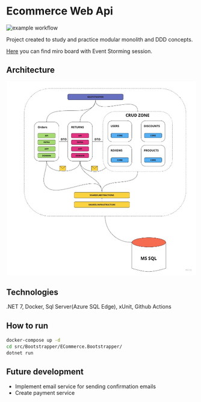 # Ecommerce Web Api

![example workflow](https://github.com/MaciejNET/E-Commerce/actions/workflows/dotnet.yml/badge.svg)

Project created to study and practice modular monolith and DDD concepts.

[Here](https://miro.com/app/board/uXjVMy3rVUc=/?share_link_id=104061673349) you can find miro board with Event Storming session.

## Architecture
![image](EcommerceArchitecture.jpg)

## Technologies
.NET 7, Docker, Sql Server(Azure SQL Edge), xUnit, Github Actions

## How to run
```bash
docker-compose up -d
cd src/Bootstrapper/ECommerce.Bootstrapper/
dotnet run
```

## Future development
- Implement email service for sending confirmation emails
- Create payment service